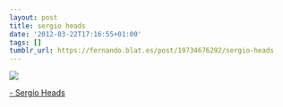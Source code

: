 ```yaml
---
layout: post
title: sergio heads
date: '2012-03-22T17:16:55+01:00'
tags: []
tumblr_url: https://fernando.blat.es/post/19734676292/sergio-heads
---
```

 ![](/tumblr_files/tumblr_m1anwa6m5x1qz4y16o1_1280.jpg)  

[- Sergio Heads](http://flic.kr/p/bEg9Px)
